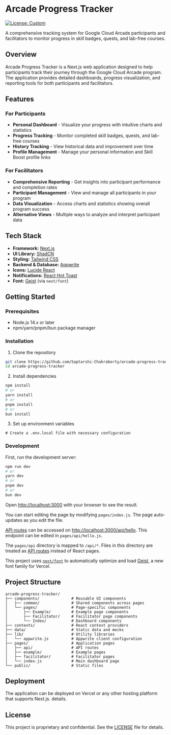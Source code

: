 # Arcade Progress Tracker

[![License: Custom](https://img.shields.io/badge/License-Proprietary-red.svg)](./LICENSE.md)

A comprehensive tracking system for Google Cloud Arcade participants and facilitators to monitor progress in skill badges, quests, and lab-free courses.

## Overview

Arcade Progress Tracker is a Next.js web application designed to help participants track their journey through the Google Cloud Arcade program. The application provides detailed dashboards, progress visualization, and reporting tools for both participants and facilitators.

## Features

### For Participants
- **Personal Dashboard** - Visualize your progress with intuitive charts and statistics
- **Progress Tracking** - Monitor completed skill badges, quests, and lab-free courses
- **History Tracking** - View historical data and improvement over time
- **Profile Management** - Manage your personal information and Skill Boost profile links

### For Facilitators
- **Comprehensive Reporting** - Get insights into participant performance and completion rates
- **Participant Management** - View and manage all participants in your program
- **Data Visualization** - Access charts and statistics showing overall program success
- **Alternative Views** - Multiple ways to analyze and interpret participant data

## Tech Stack

*   **Framework:** [Next.js](https://nextjs.org/)
*   **UI Library:** [ShadCN](https://ui.shadcn.com/)
*   **Styling:** [Tailwind CSS](https://tailwindcss.com/)
*   **Backend & Database:** [Appwrite](https://appwrite.io/)
*   **Icons:** [Lucide React](https://lucide.dev/)
*   **Notifications:** [React Hot Toast](https://react-hot-toast.com/)
*   **Font:** [Geist](https://vercel.com/font) (via `next/font`)

## Getting Started

### Prerequisites
- Node.js 14.x or later
- npm/yarn/pnpm/bun package manager

### Installation

1. Clone the repository
```bash
git clone https://github.com/Saptarshi-Chakraborty/arcade-progress-tracker
cd arcade-progress-tracker
```

2. Install dependencies
```bash
npm install
# or
yarn install
# or
pnpm install
# or
bun install
```

3. Set up environment variables
```
# Create a .env.local file with necessary configuration
```

### Development

First, run the development server:

```bash
npm run dev
# or
yarn dev
# or
pnpm dev
# or
bun dev
```

Open [http://localhost:3000](http://localhost:3000) with your browser to see the result.

You can start editing the page by modifying `pages/index.js`. The page auto-updates as you edit the file.

[API routes](https://nextjs.org/docs/pages/building-your-application/routing/api-routes) can be accessed on [http://localhost:3000/api/hello](http://localhost:3000/api/hello). This endpoint can be edited in `pages/api/hello.js`.

The `pages/api` directory is mapped to `/api/*`. Files in this directory are treated as [API routes](https://nextjs.org/docs/pages/building-your-application/routing/api-routes) instead of React pages.

This project uses [`next/font`](https://nextjs.org/docs/pages/building-your-application/optimizing/fonts) to automatically optimize and load [Geist](https://vercel.com/font), a new font family for Vercel.

## Project Structure

```
arcade-progress-tracker/
├── components/              # Reusable UI components
│   ├── common/              # Shared components across pages
│   └── pages/               # Page-specific components
│       ├── Example/         # Example page components
│       ├── Facilitator/     # Facilitator page components
│       └── Index/           # Dashboard components
├── contexts/                # React context providers
├── data/                    # Static data and mocks
├── lib/                     # Utility libraries
│   └── appwrite.js          # Appwrite client configuration
├── pages/                   # Application pages
│   ├── api/                 # API routes
│   ├── example/             # Example pages
│   ├── facilitator/         # Facilitator pages
│   └── index.js             # Main dashboard page
└── public/                  # Static files
```

## Deployment

The application can be deployed on Vercel or any other hosting platform that supports Next.js.
details.

## License

This project is proprietary and confidential. See the [LICENSE](./LICENSE.md) file for details.

